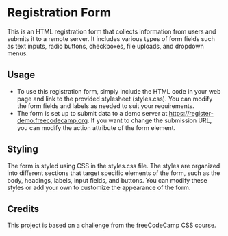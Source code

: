 # Registration Form
This is an HTML registration form that collects information from users and submits it to a remote server. 
It includes various types of form fields such as text inputs, radio buttons, checkboxes, file uploads, and dropdown menus.

## Usage
- To use this registration form, simply include the HTML code in your web page and link to the provided stylesheet (styles.css). You can modify the form fields and labels as needed to suit your requirements.
- The form is set up to submit data to a demo server at https://register-demo.freecodecamp.org. If you want to change the submission URL, you can modify the action attribute of the form element.

## Styling
The form is styled using CSS in the styles.css file. The styles are organized into different sections that target specific elements of the form, such as the body, headings, labels, input fields, and buttons. You can modify these styles or add your own to customize the appearance of the form.

## Credits
This project is based on a challenge from the freeCodeCamp CSS course.
